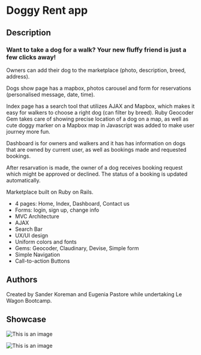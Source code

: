 <h1>Doggy Rent app</h1>
<h2>Description</h2>
  <h3>Want to take a dog for a walk? Your new fluffy friend is just a few clicks away!</h3>
    <p>Owners can add their dog to the marketplace (photo, description, breed, address).</p>
    <p>Dogs show page has a mapbox, photos carousel and form for reservations (personalised message, date, time).</p>
    <p> Index page has a search tool that utilizes AJAX and Mapbox, which makes it easy for walkers to choose a right dog (can filter by breed). Ruby Geocoder Gem takes care of showing precise location of a dog on a map, as well as cute doggy marker on a Mapbox map in Javascript was added to make user journey more fun.</p>
<p>Dashboard is for owners and walkers and it has has information on dogs that are owned by current user, as well as bookings made and requested bookings.</p>
<p>After resarvation is made, the owner of a dog receives booking request which might be approved or declined. The status of a booking is updated automatically.</p>


 <p> Marketplace built on Ruby on Rails. </p>
  <ul>
    <li>4 pages: Home, Index, Dashboard, Contact us</li>
    <li>Forms: login, sign up, change info</li>
    <li>MVC Architecture</li>
    <li>AJAX</li>
    <li>Search Bar</li>
    <li>UX/UI design</li>
    <li>Uniform colors and fonts</li>
    <li>Gems: Geocoder, Claudinary, Devise, Simple form</li>
    <li>Simple Navigation</li>
  <li>Call-to-action Buttons</li>
  </ul>
  
  <h2>Authors</h2>
Created by Sander Koreman and Eugenia Pastore while undertaking Le Wagon Bootcamp.

<h2>Showcase</h2>


  ![This is an image](https://i.ibb.co/qpcw6W0/doggyrentalonlaptop.png)


![This is an image](https://i.ibb.co/qxSCQPZ/doggyrentalonlaptop2.png)

